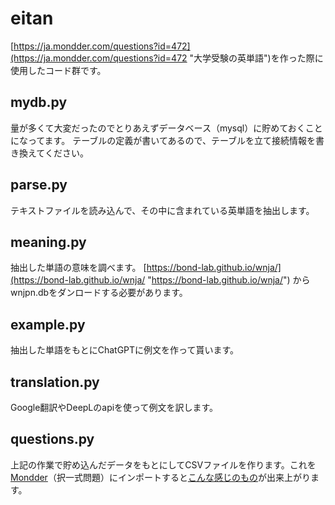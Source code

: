 # eitan
[https://ja.mondder.com/questions?id=472](https://ja.mondder.com/questions?id=472 "大学受験の英単語")を作った際に使用したコード群です。
## mydb.py
量が多くて大変だったのでとりあえずデータベース（mysql）に貯めておくことになってます。
テーブルの定義が書いてあるので、テーブルを立て接続情報を書き換えてください。
## parse.py
テキストファイルを読み込んで、その中に含まれている英単語を抽出します。
## meaning.py
抽出した単語の意味を調べます。
[https://bond-lab.github.io/wnja/](https://bond-lab.github.io/wnja/ "https://bond-lab.github.io/wnja/") からwnjpn.dbをダンロードする必要があります。
## example.py
抽出した単語をもとにChatGPTに例文を作って貰います。
## translation.py
Google翻訳やDeepLのapiを使って例文を訳します。
## questions.py
上記の作業で貯め込んだデータをもとにしてCSVファイルを作ります。これを[Mondder](https://ja.mondder.com/ "Mondder")（択一式問題）にインポートすると[こんな感じのもの](https://ja.mondder.com/questions?id=423 "大学受験の英単語 英→日ver. ①")が出来上がります。
